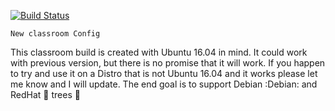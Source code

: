 [![Build Status](https://travis-ci.org/WestchesterPublicLibrary/Ansible-Ubuntu-Classroom.svg?branch=master)](https://travis-ci.org/WestchesterPublicLibrary/Ansible-Ubuntu-Classroom)

`New classroom Config`

This classroom build is created with Ubuntu 16.04 in mind. It could work with previous version, but there is no promise that it will work. If you happen to try and use it on a Distro that is not Ubuntu 16.04 and it works please let me know and I will update. The end goal is to support Debian :Debian: and RedHat :tophat: trees :evergreen_tree:

